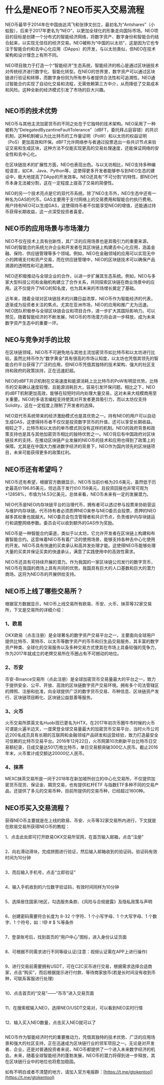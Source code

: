 # 什么是NEO币？NEO币买入交易流程

NEO币最早于2014年在中国由达鸿飞和张铮文创立，最初名为“Antshares”（小蚁股），后来于2017年更名为“NEO”，以更加全球化的形象走向国际市场。NEO项目的目标是创建一个分布式的智能经济网络，将数字资产、数字身份和智能合约结合起来，以实现无信任的经济交易。NEO被称为“中国的以太坊”，这是因为它也专注于智能合约和去中心化应用（DApps）的开发，与以太坊类似，但NEO在技术架构和设计理念上有所不同。

NEO项目致力于打造一个“智能经济”生态系统，智能经济的核心是通过区块链技术对传统经济进行数字化、智能化转型。在NEO的世界里，数字资产可以通过区块链进行验证和转移，而数字身份则为所有参与者提供合法性和可追溯性。NEO通过智能合约实现了自动化交易和流程，无需依赖第三方中介，从而降低了交易成本和风险。这种全新的经济模式引发了市场的巨大兴趣。

<figure><img src="../.gitbook/assets/20241218-111729.png" alt=""><figcaption></figcaption></figure>

## NEO币的技术优势

NEO币与其他主流加密货币的不同之处在于它独特的技术架构。NEO采用了一种被称为“DelegatedByzantineFaultTolerance”（dBFT，委托拜占庭容错）的共识机制，这种机制被认为比比特币的工作量证明（PoW）和以太坊的权益证明（PoS）更加高效和环保。dBFT允许网络参与者通过投票选出一些共识节点来验证交易和生成区块，这种方法不仅能实现更高的交易处理速度，还能保证网络的安全性和去中心化。

在区块链技术的扩展性方面，NEO也表现出色。与以太坊相比，NEO支持多种编程语言，如C#、Java、Python等，这使得更多开发者能够参与到NEO生态的建设中，极大地提高了DApp的开发效率。NEO还具有“不可分割”的特性，即NEO代币本身无法被分割，这在一定程度上提高了交易的简便性。

NEO的另一个技术亮点是它的双代币系统。除了NEO主币外，NEO生态中还有一种名为GAS的代币。GAS主要用于支付网络上的交易费用和智能合约执行费用。用户持有NEO可以生成GAS，这使得持币者不仅能享受NEO的增值，还能通过持币获得长期收益，这一点深受投资者喜爱。

## NEO币的应用场景与市场潜力

NEO不仅在技术上具有创新性，其广泛的应用场景也是其吸引力的重要来源。NEO的智能合约系统允许企业和开发者在其区块链上构建去中心化应用，涵盖金融、保险、供应链管理等多个领域。例如，NEO在金融领域的应用可以实现无中介的跨境支付和资产交易，而在供应链管理中，NEO的区块链技术可以确保产品溯源的透明性和可追溯性。

NEO还积极推动与全球企业的合作，以进一步扩展其生态系统。例如，NEO与多家大型科技公司和金融机构建立了合作关系，共同探索区块链在商业场景中的应用。这不仅提升了NEO的知名度，也为其未来的市场增长奠定了基础。

近年来，随着全球对区块链技术的兴趣日益浓厚，NEO币作为智能经济的代表，逐渐成为投资者关注的焦点。尤其在亚洲市场，NEO的应用和推广尤为迅速。NEO团队积极参与全球区块链会议和项目合作，进一步扩大其国际影响力。可以预见，随着智能经济的不断发展，NEO币的市场潜力将会进一步释放，成为未来数字资产生态中的重要一环。

## NEO与竞争对手的比较

在区块链领域，NEO币不可避免地与其他主流加密货币如比特币和以太坊进行比较。虽然比特币作为“数字黄金”具有很高的市场认知度，以太坊也凭借其领先的智能合约平台获得了广泛的应用，但NEO币凭借其独特的技术架构、强大的社区支持和政府的政策扶持，正在迅速赶超。

NEO的dBFT共识机制在交易速度和能源消耗上比比特币的PoW有明显优势。比特币的交易确认速度较慢，且能源消耗巨大，容易引发环保问题。相比之下，NEO的dBFT机制更加高效，能够在较短时间内处理大量交易，这对未来大规模商用至关重要。NEO的多语言编程支持使其对开发者更具吸引力，而以太坊仅支持Solidity，这在一定程度上限制了开发者的选择。

NEO双代币系统带来的经济激励模式也是其优势之一。持有NEO的用户可以自动生成GAS，这使得持币者不仅仅是投资数字货币的升值，还可以享受长期收益。相较之下，比特币和以太坊的单币模式则没有这样的机制。NEO的政府背景和政策支持也是其与其他加密货币相比的独特优势之一。NEO背后有中国政府对区块链技术的支持，在推动区块链产业发展的NEO币的技术和应用也得到了政策上的保障。尤其是在中国大力推进数字经济的背景下，NEO作为国内领先的区块链项目，未来可能获得更多的政策红利。

## NEO币还有希望吗？

NEO币还有希望，根据官方数据显示，NEO币当前价格为20.6美元，虽然低于历史最高价196.85美元，但远高于发行价0.159美元，且投资回报也非常可观为+12858%，市值为14.53亿美元，总体来看，NEO币未来有一定的发展潜力。

NEO代币是NEO内存块链平台的治理代币，拥有者可以透过参与投票来协助营运与维护内存块链。代币持有者必须质押NEO来参与NEO委员会投票，质押的NEO越多其权重也就越大。NEO委员会包含管理者和共识节点，负责维护内存块链运行和调整网络参数。委员会可以收到额外的GAS作为奖励。

NEO币是一种智能合约渠道，类似于以太坊，它允许开发者在区块链上构建和布置智能合约。这意味着NEO币有着广泛的使用场景，能够支持各种去中心化使用的开发。NEO币具有快速的买卖承认和高并发处理才能。这使得NEO币能够处理大量的买卖并保证买卖的快速承认，满意了实践使用中的高效性需求。

NEO币还具有可持续开展的潜力。作为我国的一家区块链公司发行的数字货币，NEO币在我国的商场上具有共同的优势。我国具有巨大的人口基数和巨大的潜力商场，这将为NEO币的开展供给支持。

## NEO币上线了哪些交易所？

根据官方数据显示，NEO币上线交易所有欧易、币安、火币、抹茶等32家交易所，下文是交易所的详细介绍：

### 1、欧易

OKX欧易（点击注册）是全球著名的数字资产交易平台之一，主要面向全球用户提供比特币、莱特币、以太币等数字资产的币币和衍生品交易服务，其丰富的数字资产种类、全球化的交易服务以及多种交易方式使其在市场上具备较强的竞争力，作为2017年就成立的老牌交易所在币圈占有不可撼动的地位。

### 2、币安

币安-Binance交易所（点此注册）是全球加密货币交易量最大的平台之一，致力于提供安全、公平、开放、高效的区块链数字资产交易环境。拥有多个司法管辖区的牌照、注册和批准，向全球提供广泛的数字货币交易、币种信息、区块链资产发行、区块链项目孵化、区块链公益慈善等服务。

### 3、火币

火币交易所原英文名Huobi现已更名为HTX，在2017年初次币圈牛市时候的火币可谓是火遍半边天，一度荣登全球交易量最大的加密货币交易平台，当时火币公司近200名成员具有长期的互联网和金融领域产品研发和运营经验，致力打造最安全可信赖的比特币交易平台。2016年12月22日，火币网第10次刷新平台比特币日交易额纪录，日成交量达501万枚比特币，单日交易额突破300亿人民币。截止2016年末，火币累计成交额达20000亿人民币。

### 4、抹茶

MEXC抹茶交易所是一间于2018年在新加坡所创立的中心化交易所，不仅提供加密货币现货、保证金、期货交易，也有提供杠杆ETF 与指数ETF多种不同的交易产品，还提供了多元的交易币种，目前所提供的交易币种，已经超过1600种。

## NEO币买入交易流程？

获得NEO币主要就是在上线的欧易、币安、火币等32家交易所内进行，下文就是在欧易交易所获得NEO币的教程：

1、点击此处即可打开欧易OKX交易所官网，在首页输入邮箱，点击“注册”

<figure><img src="../.gitbook/assets/20241218-111729 (1).png" alt=""><figcaption></figcaption></figure>

2、向右滑动滑块，完成拼图进行验证，然后输入邮箱收到的验证码，验证码有效时间为10分钟

<figure><img src="../.gitbook/assets/20241218-111729 (2).png" alt=""><figcaption></figcaption></figure>

3、而后输入手机号，点击“立即验证”

<figure><img src="../.gitbook/assets/20241218-111729 (3).png" alt=""><figcaption></figcaption></figure>

4、输入手机收到的六位数字验证码，有效时间同样为10分钟

<figure><img src="../.gitbook/assets/20241218-111729 (4).png" alt=""><figcaption></figcaption></figure>

5、选择居住国家/地区，勾选服务条款、《风险与合规披露》及隐私政策与声明

<figure><img src="../.gitbook/assets/20241218-111729 (5).png" alt=""><figcaption></figcaption></figure>

6、创建密码需要符合长度为 8-32 个字符、1 个小写字母、1 个大写字母、1 个数字、1 个符号，如：!@ # $ %等条件

<figure><img src="../.gitbook/assets/20241218-111729 (6).png" alt=""><figcaption></figcaption></figure>

7、登录账号后，找到首页的“用户中心”图标，进入身份认证页面

<figure><img src="../.gitbook/assets/20241218-111729 (7).png" alt=""><figcaption></figcaption></figure>

8、可根据不同需求进行不同等级认证(注意：视频认证需在APP上进行操作)

<figure><img src="../.gitbook/assets/20241218-111729 (8).png" alt=""><figcaption></figcaption></figure>

9、进行交易前需要拥有USDT，可在C2C买币进行交易，根据需求选择合适商家，点击“购买”，而后根据提示进行付款、等待商家放币(若是长时间没有收到币种，可联系客服进行处理)

<figure><img src="../.gitbook/assets/20241218-111729 (9).png" alt=""><figcaption></figcaption></figure>

10、点击首页的“交易”——“币币”进入交易页面

<figure><img src="../.gitbook/assets/20241218-111729 (10).png" alt=""><figcaption></figcaption></figure>

11、在搜索框输入NEO，选择NEO/USDT交易对，可以看到NEO实时行情

<figure><img src="../.gitbook/assets/20241218-111729 (11).png" alt=""><figcaption></figcaption></figure>

12、输入买入NEO数量，点击买入NEO就可以了

<figure><img src="../.gitbook/assets/20241218-111729 (12).png" alt=""><figcaption></figcaption></figure>

NEO币作为智能经济时代的重要推动力，凭借其独特的技术优势、广泛的应用场景和强大的社区支持，正在迅速成为区块链行业的领军项目之一。无论是对开发者、企业，还是对普通投资者来说，NEO币都提供了一个进入未来数字经济的机会。未来，随着全球智能经济的蓬勃发展，NEO币的潜力将得到进一步释放，其在区块链行业中的地位也将愈加稳固。

如有不明白或者不清楚的地方，请加入官方电报群：[https://t.me/gtokentool](https://t.me/gtokentool)
